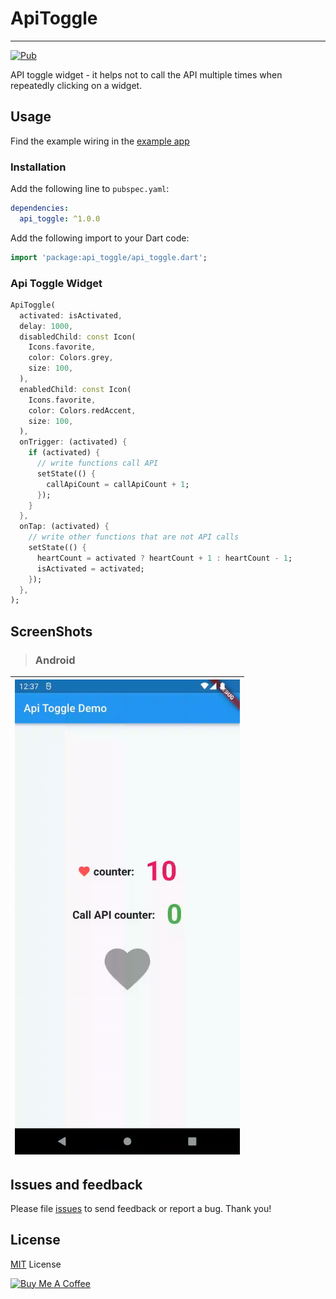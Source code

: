 # ApiToggle

------

[![Pub](https://img.shields.io/pub/v/api_toggle.svg)](https://pub.dev/packages/api_toggle)

API toggle widget - it helps not to call the API multiple times when repeatedly clicking on a widget.

## Usage 
Find the example wiring in the [example app](https://github.com/14h4i/api_toggle/blob/master/example/lib/main.dart)
### Installation

Add the following line to `pubspec.yaml`:

```yaml
dependencies:
  api_toggle: ^1.0.0
```

Add the following import to your Dart code:

```dart
import 'package:api_toggle/api_toggle.dart';
```


### Api Toggle Widget


```dart
ApiToggle(
  activated: isActivated,
  delay: 1000,
  disabledChild: const Icon(
    Icons.favorite,
    color: Colors.grey,
    size: 100,
  ),
  enabledChild: const Icon(
    Icons.favorite,
    color: Colors.redAccent,
    size: 100,
  ),
  onTrigger: (activated) {
    if (activated) {
      // write functions call API
      setState(() {
        callApiCount = callApiCount + 1;
      });
    }
  },
  onTap: (activated) {
    // write other functions that are not API calls
    setState(() {
      heartCount = activated ? heartCount + 1 : heartCount - 1;
      isActivated = activated;
    });
  },
);
```


## ScreenShots

> ### Android
| <img src="https://raw.githubusercontent.com/14h4i/api_toggle/master/screenshots/demo.gif" width="360" /> 
| :------------:




## Issues and feedback

Please file [issues](https://github.com/14h4i/api_toggle/issues) to send feedback or report a bug. Thank you!


## License

[MIT](https://mit-license.org) License

<a href="https://www.buymeacoffee.com/14h4i" target="_blank"><img src="https://cdn.buymeacoffee.com/buttons/default-orange.png" alt="Buy Me A Coffee" height="41" width="174"></a>

